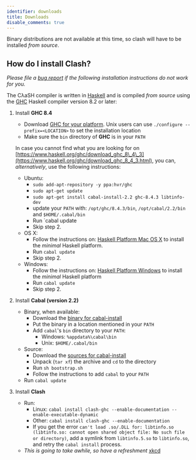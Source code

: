 ```yaml
---
identifier: downloads
title: Downloads
disable_comments: true
---
```


Binary distributions are not available at this time, so clash will have to be installed _from source_.

## How do I install Clash?

_Please file a [bug report](https://github.com/clash-lang/clash-lang.org/issues) if the following installation instructions do not work for you._

The CλaSH compiler is written in [Haskell](http://haskell.org) and is compiled _from source_ using the [GHC](http://haskell.org/ghc) Haskell compiler version 8.2 or later:

1. Install __GHC 8.4__

    - Download [GHC for your platform](https://www.haskell.org/ghc/download_ghc_8_4_3.html).
      Unix users can use `./configure --prefix=<LOCATION>` to set the installation location
    - Make sure the `bin` directory of __GHC__ is in your `PATH`

    In case you cannot find what you are looking for on [https://www.haskell.org/ghc/download_ghc_8\_4\_3](https://www.haskell.org/ghc/download_ghc_8_4_3.html), you can, _alternatively_, use the following instructions:

    - Ubuntu:
       - `sudo add-apt-repository -y ppa:hvr/ghc`
       - `sudo apt-get update`
       - `sudo apt-get install cabal-install-2.2 ghc-8.4.3 libtinfo-dev`
       - update your `PATH` with: `/opt/ghc/8.4.3/bin`, `/opt/cabal/2.2/bin` and `$HOME/.cabal/bin`
       - Run `cabal update
       - Skip step 2.
    - OS X:
       - Follow the instructions on: [Haskell Platform Mac OS X](https://www.haskell.org/platform/mac.html) to install the _minimal_ Haskell platform.
       - Run `cabal update`
       - Skip step 2.
    - Windows:
       - Follow the instructions on: [Haskell Platform Windows](https://www.haskell.org/platform/windows.html) to install the _minimal_ Haskell platform
       - Run `cabal update`
       - Skip step 2.

2. Install __Cabal (version 2.2)__

    - Binary, when available:
        - Download the [binary for cabal-install](http://www.haskell.org/cabal/download.html)
        - Put the binary in a location mentioned in your `PATH`
        - Add `cabal`'s `bin` directory to your `PATH`:
            - Windows: `%appdata%\cabal\bin`
            - Unix: `$HOME/.cabal/bin`
    - Source:
        - Download the [sources for cabal-install](http://www.haskell.org/cabal/download.html)
        - Unpack (`tar xf`) the archive and `cd` to the directory
        - Run `sh bootstrap.sh`
        - Follow the instructions to add `cabal` to your `PATH`
    - Run `cabal update`

3. Install __Clash__
    - Run:
        - Linux: `cabal install clash-ghc --enable-documentation --enable-executable-dynamic`
        - Other: `cabal install clash-ghc --enable-documentation`
        - If you get the error `can't load .so/.DLL for: libtinfo.so (libtinfo.so: cannot open shared object file: No such file or directory)`, add a symlink from `libtinfo.5.so` to `libtinfo.so`, and retry the `cabal install` process.
    - _This is going to take awhile, so have a refreshment_ [xkcd](https://xkcd.com/303/)
